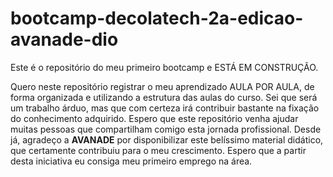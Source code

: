# bootcamp-decolatech-2a-edicao-avanade-dio
Este é o repositório do meu primeiro bootcamp e ESTÁ EM CONSTRUÇÃO.

Quero neste repositório registrar o meu aprendizado AULA POR AULA, de forma organizada e utilizando a estrutura das aulas do curso. Sei que será um trabalho árduo, mas que com certeza irá contribuir bastante na fixação do conhecimento adquirido. Espero que este repositório venha ajudar muitas pessoas que compartilham comigo esta jornada profissional. 
Desde já, agradeço a **AVANADE** por disponibilizar este belíssimo material didático, que certamente contribuiu para o meu crescimento. 
Espero que a partir desta iniciativa eu consiga meu primeiro emprego na área.

 